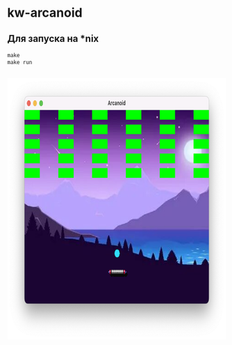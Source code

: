 # kw-arcanoid

## Для запуска на *nix

```
make
make run
```
##

<img src="https://github.com/Raimguzhinov/kw-arcanoid/blob/main/img/op.png?raw=true" style=" width:800px ; height:600px "></a>
